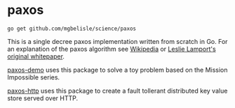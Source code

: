 # paxos

```
go get github.com/mgbelisle/science/paxos
```

This is a single decree paxos implementation written from scratch in Go. For an explanation of the paxos algorithm see [Wikipedia](https://en.wikipedia.org/wiki/Paxos_(computer_science)) or [Leslie Lamport's original whitepaper](https://www.microsoft.com/en-us/research/uploads/prod/2016/12/paxos-simple-Copy.pdf).

[paxos-demo](../paxos-demo/main.go) uses this package to solve a toy problem based on the Mission Impossible series.

[paxos-http](../paxos-http/main.go) uses this package to create a fault tollerant distributed key value store served over HTTP.
